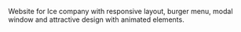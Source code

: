 Website for Ice company with responsive layout, burger menu,
modal window and attractive design with animated elements.
